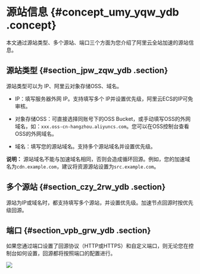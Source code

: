 # 源站信息 {#concept_umy_yqw_ydb .concept}

本文通过源站类型、多个源站、端口三个方面为您介绍了阿里云全站加速的源站信息。

## 源站类型 {#section_jpw_zqw_ydb .section}

源站类型可以为 IP、阿里云对象存储OSS、域名。

-   IP：填写服务器外网 IP。支持填写多个 IP并设置优先级，阿里云ECS的IP可免审核。

-   对象存储OSS：可直接选择同账号下的OSS Bucket，或手动填写OSS的外网域名，如：`xxx.oss-cn-hangzhou.aliyuncs.com`。您可以在OSS控制台查看OSS的外网域名。

-   域名：填写您的源站域名。支持多个源站域名并设置优先级。

**说明：** 源站域名不能与加速域名相同，否则会造成循环回源。例如，您的加速域名为`cdn.example.com`，建议将资源源站设置为`src.example.com`。


## 多个源站 {#section_czy_2rw_ydb .section}

源站为IP或域名时，都支持填写多个源站，并设置优先级。加速节点回源时按优先级回源。

## 端口 {#section_vpb_grw_ydb .section}

如果您通过端口设置了回源协议（HTTP或HTTPS）和自定义端口，则无论您在控制台如何设置，回源都将按照端口的配置进行。

![](http://static-aliyun-doc.oss-cn-hangzhou.aliyuncs.com/assets/img/13453/15616858844383_zh-CN.png)


